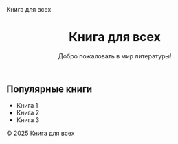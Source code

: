 <!DOCTYPE html>
<html lang="ru">
<head>
    <meta charset="UTF-8">
    <meta name="viewport" content="width=device-width, initial-scale=1.0">
       Книга для всех
    <link rel="stylesheet" href="style.css">
</head>
<body>
    <header>
        <h1>Книга для всех</h1>
        <p>Добро пожаловать в мир литературы!</p>
    </header>
    <main>
        <section>
            <h2>Популярные книги</h2>
            <ul>
                <li>Книга 1</li>
                <li>Книга 2</li>
                <li>Книга 3</li>
            </ul>
        </section>
    </main>
    <footer>
        <p>&copy; 2025 Книга для всех</p>
    </footer>
</body>
</html>
